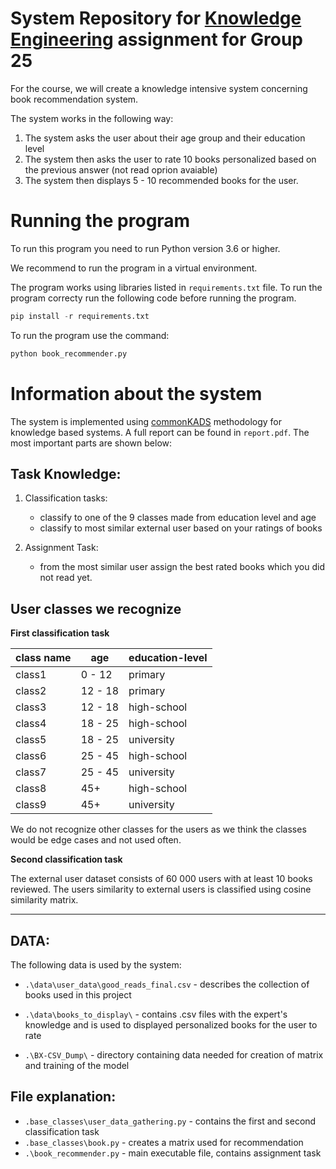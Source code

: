 # System Repository for  [Knowledge Engineering](https://studiegids.vu.nl/en/Master/2018-2019/computer-science/X_405099) assignment for Group 25

For the course, we will create a knowledge intensive system concerning book recommendation system. 

The system works in the following way:

1. The system asks the user about their age group and their education level
2. The system then asks the user to rate 10 books personalized based on the previous answer (not read oprion avaiable)
3. The system then displays 5 - 10 recommended books for the user.

# Running the program

To run this program you need to run Python version 3.6 or higher.

We recommend to run the program in a virtual environment.

The program works using libraries listed in ```requirements.txt``` file. To run the program correcty run the following code before running the program.

```python
pip install -r requirements.txt
```

To run the program use the command:

```python
python book_recommender.py
```

# Information about the system

The system is implemented using [commonKADS](https://commonkads.org/ "CommonKADS.org Main Page") methodology for knowledge based systems. A full report can be found in ```report.pdf```. The most important parts are shown below:

## Task Knowledge:

1. Classification tasks:
    - classify to one of the 9 classes made from education level and age 
    - classify to most similar external user based on your ratings of books
    
2. Assignment Task:
    - from the most similar user assign the best rated books which you did not read yet.
  

## User classes we recognize

**First classification task**

| class name|age|education-level|
|-----------------|---------|---------|
| class1 | 0 - 12 | primary  |
| class2 | 12 - 18 | primary |
| class3 | 12 - 18 | high-school |
| class4 | 18 - 25 | high-school |
| class5 | 18 - 25 | university |
| class6 | 25 - 45 | high-school |
| class7 | 25 - 45 | university |
| class8 | 45+ | high-school |
| class9 | 45+ | university |

We do not recognize other classes for the users as we think the classes would be edge cases and not used often.

**Second classification task**

The external user dataset consists of 60 000 users with at least 10 books reviewed. The users similarity to external users is classified using cosine similarity matrix.

---

## DATA: 

The following data is used by the system:
  - ```.\data\user_data\good_reads_final.csv``` - describes the collection of books used in this project
  
  - ```.\data\books_to_display\``` - contains .csv files with the expert's knowledge and is used to displayed personalized books for the user to rate
  - ```.\BX-CSV_Dump\``` - directory containing data needed for creation of matrix and training of the model

  
## File explanation: 
 - ```.base_classes\user_data_gathering.py``` - contains the first and second classification task
 - ```.base_classes\book.py``` - creates a matrix used for recommendation
 - ```.\book_recommender.py``` - main executable file, contains assignment task
